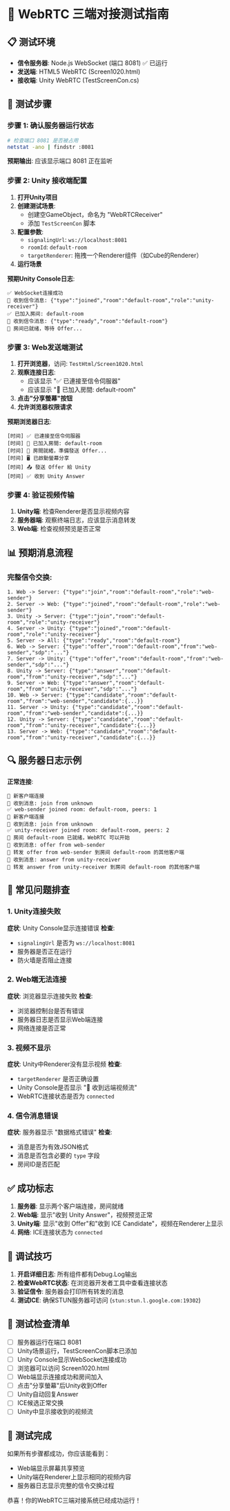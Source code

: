 # 🎯 WebRTC 三端对接测试指南

## 📋 测试环境
- **信令服务器**: Node.js WebSocket (端口 8081) ✅ 已运行
- **发送端**: HTML5 WebRTC (Screen1020.html)
- **接收端**: Unity WebRTC (TestScreenCon.cs)

## 🚀 测试步骤

### 步骤 1: 确认服务器运行状态
```bash
# 检查端口 8081 是否被占用
netstat -ano | findstr :8081
```
**预期输出**: 应该显示端口 8081 正在监听

### 步骤 2: Unity 接收端配置
1. **打开Unity项目**
2. **创建测试场景**:
   - 创建空GameObject，命名为 "WebRTCReceiver"
   - 添加 `TestScreenCon` 脚本
3. **配置参数**:
   - `signalingUrl`: `ws://localhost:8081`
   - `roomId`: `default-room`
   - `targetRenderer`: 拖拽一个Renderer组件（如Cube的Renderer）
4. **运行场景**

**预期Unity Console日志**:
```
✅ WebSocket连接成功
📩 收到信令消息: {"type":"joined","room":"default-room","role":"unity-receiver"}
✅ 已加入房间: default-room
📩 收到信令消息: {"type":"ready","room":"default-room"}
📡 房间已就绪，等待 Offer...
```

### 步骤 3: Web发送端测试
1. **打开浏览器**，访问: `TestHtml/Screen1020.html`
2. **观察连接日志**:
   - 应该显示 "✅ 已連接至信令伺服器"
   - 应该显示 "👋 已加入房間: default-room"
3. **点击"分享螢幕"按钮**
4. **允许浏览器权限请求**

**预期浏览器日志**:
```
[时间] ✅ 已連接至信令伺服器
[时间] 👋 已加入房間: default-room
[时间] 📡 房間就緒，準備發送 Offer...
[时间] 🖥️ 已啟動螢幕分享
[时间] 📤 發送 Offer 給 Unity
[时间] ✅ 收到 Unity Answer
```

### 步骤 4: 验证视频传输
1. **Unity端**: 检查Renderer是否显示视频内容
2. **服务器端**: 观察终端日志，应该显示消息转发
3. **Web端**: 检查视频预览是否正常

## 📊 预期消息流程

### 完整信令交换:
```
1. Web -> Server: {"type":"join","room":"default-room","role":"web-sender"}
2. Server -> Web: {"type":"joined","room":"default-room","role":"web-sender"}
3. Unity -> Server: {"type":"join","room":"default-room","role":"unity-receiver"}
4. Server -> Unity: {"type":"joined","room":"default-room","role":"unity-receiver"}
5. Server -> All: {"type":"ready","room":"default-room"}
6. Web -> Server: {"type":"offer","room":"default-room","from":"web-sender","sdp":"..."}
7. Server -> Unity: {"type":"offer","room":"default-room","from":"web-sender","sdp":"..."}
8. Unity -> Server: {"type":"answer","room":"default-room","from":"unity-receiver","sdp":"..."}
9. Server -> Web: {"type":"answer","room":"default-room","from":"unity-receiver","sdp":"..."}
10. Web -> Server: {"type":"candidate","room":"default-room","from":"web-sender","candidate":{...}}
11. Server -> Unity: {"type":"candidate","room":"default-room","from":"web-sender","candidate":{...}}
12. Unity -> Server: {"type":"candidate","room":"default-room","from":"unity-receiver","candidate":{...}}
13. Server -> Web: {"type":"candidate","room":"default-room","from":"unity-receiver","candidate":{...}}
```

## 🔍 服务器日志示例

**正常连接**:
```
🔌 新客户端连接
📨 收到消息: join from unknown
✅ web-sender joined room: default-room, peers: 1
🔌 新客户端连接
📨 收到消息: join from unknown
✅ unity-receiver joined room: default-room, peers: 2
📢 房间 default-room 已就绪，WebRTC 可以开始
📨 收到消息: offer from web-sender
📡 转发 offer from web-sender 到房间 default-room 的其他客户端
📨 收到消息: answer from unity-receiver
📡 转发 answer from unity-receiver 到房间 default-room 的其他客户端
```

## 🐛 常见问题排查

### 1. Unity连接失败
**症状**: Unity Console显示连接错误
**检查**:
- `signalingUrl` 是否为 `ws://localhost:8081`
- 服务器是否正在运行
- 防火墙是否阻止连接

### 2. Web端无法连接
**症状**: 浏览器显示连接失败
**检查**:
- 浏览器控制台是否有错误
- 服务器日志是否显示Web端连接
- 网络连接是否正常

### 3. 视频不显示
**症状**: Unity中Renderer没有显示视频
**检查**:
- `targetRenderer` 是否正确设置
- Unity Console是否显示 "🎥 收到远端视频流"
- WebRTC连接状态是否为 `connected`

### 4. 信令消息错误
**症状**: 服务器显示 "数据格式错误"
**检查**:
- 消息是否为有效JSON格式
- 消息是否包含必要的 `type` 字段
- 房间ID是否匹配

## ✅ 成功标志

1. **服务器**: 显示两个客户端连接，房间就绪
2. **Web端**: 显示"收到 Unity Answer"，视频预览正常
3. **Unity端**: 显示"收到 Offer"和"收到 ICE Candidate"，视频在Renderer上显示
4. **网络**: ICE连接状态为 `connected`

## 🔧 调试技巧

1. **开启详细日志**: 所有组件都有Debug.Log输出
2. **检查WebRTC状态**: 在浏览器开发者工具中查看连接状态
3. **验证信令**: 服务器会打印所有转发的消息
4. **测试ICE**: 确保STUN服务器可访问 (`stun:stun.l.google.com:19302`)

## 📝 测试检查清单

- [ ] 服务器运行在端口 8081
- [ ] Unity场景运行，TestScreenCon脚本已添加
- [ ] Unity Console显示WebSocket连接成功
- [ ] 浏览器可以访问 Screen1020.html
- [ ] Web端显示连接成功和房间加入
- [ ] 点击"分享螢幕"后Unity收到Offer
- [ ] Unity自动回复Answer
- [ ] ICE候选正常交换
- [ ] Unity中显示接收到的视频流

## 🎉 测试完成

如果所有步骤都成功，你应该能看到：
- Web端显示屏幕共享预览
- Unity端在Renderer上显示相同的视频内容
- 服务器日志显示完整的信令交换过程

恭喜！你的WebRTC三端对接系统已经成功运行！
